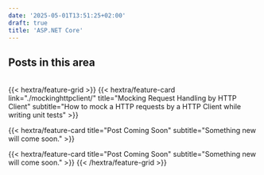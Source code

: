 ```yaml
---
date: '2025-05-01T13:51:25+02:00'
draft: true
title: 'ASP.NET Core'
---
```

## Posts in this area

<br>
{{< hextra/feature-grid >}}
{{< hextra/feature-card link="./mockinghttpclient/" title="Mocking Request Handling by HTTP Client" subtitle="How to mock a HTTP requests by a HTTP Client while writing unit tests" >}}

{{< hextra/feature-card title="Post Coming Soon" subtitle="Something new will come soon." >}}

{{< hextra/feature-card title="Post Coming Soon" subtitle="Something new will come soon." >}}
{{< /hextra/feature-grid >}}